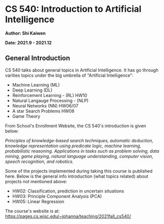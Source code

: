 # CS 540: Introduction to Artificial Intelligence

**Author: Shi Kaiwen**
<br>

**Date: 2021.9 - 2021.12**

## General Introduction
CS 540 talks about general topics in Artificial Intelligence. It has go through varities topics under the big umbrella of "Artificial Intelligence":

- Machine Learning (ML)
- Deep Learning (DL)
- Reinforcement Learning - (RL) HW10
- Natural Langauge Processing - (NLP)
- Neural Networks (NN) HW06/07
- A star Search Problems HW08
- Game Theory

From School's Enrollment Website, the CS 540's introduction is given below:

*Principles of knowledge-based search techniques, automatic deduction, knowledge representation using predicate logic, machine learning, probabilistic reasoning. Applications in tasks such as problem solving, data mining, game playing, natural language understanding, computer vision, speech recognition, and robotics.*

Some of the projects implemented during taking this course is published here. Below is the general info introduction (what topics related) about projects not mentioned above:
- HW02: Classification, prediction in uncertain situations
- HW03: Principle Component Analysis (PCA)
- HW05: Linear Regression 

The course's website is at: https://pages.cs.wisc.edu/~jphanna/teaching/2021fall_cs540/
